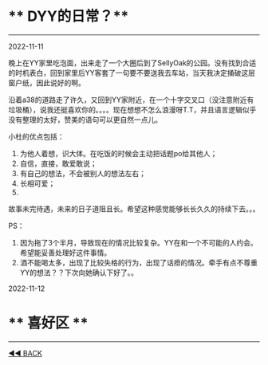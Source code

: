 ﻿# ** DYY的日常？**

---

2022-11-11

晚上在YY家里吃泡面，出来走了一个大圈后到了SellyOak的公园。没有找到合适的时机表白，回到家里后YY客套了一句要不要送我去车站，当天我决定捅破这层窗户纸，因此说好的啊。

沿着a38的道路走了许久，又回到YY家附近，在一个十字交叉口（没注意附近有垃圾桶），说我还挺喜欢你的。。。。现在想想不怎么浪漫呀T.T，并且语言逻辑似乎没有整理的太好，赞美的语句可以更自然一点儿。

小杜的优点包括：
1) 为他人着想，识大体。在吃饭的时候会主动把话题po给其他人；
2) 自信，直接，敢爱敢说；
3) 有自己的想法，不会被别人的想法左右；
4) 长相可爱；
5)

故事未完待遇，未来的日子道阻且长。希望这种感觉能够长长久久的持续下去。。。

PS：
1) 因为拖了3个半月，导致现在的情况比较复杂。YY在和一个不可能的人约会。希望能妥善处理好这件事情。
2) 酒不能喝太多，出现了比较失格的行为，出现了话痨的情况。牵手有点不尊重YY的想法？？下次向她确认下好了。。


2022-11-12






# ** 喜好区 **




---
[◄◄ BACK](https://yuqingdai.xyz/#/README)
